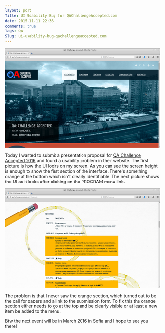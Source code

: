 ```yaml
---
layout: post
Title: UI Usability Bug for QAChallengeAccepted.com
date: 2015-11-11 22:36
comments: true
Tags: QA
Slug: ui-usability-bug-qachallengeaccepted.com
---
```


![Initial view](/images/qachallenge1.png "Initial view")

Today I wanted to submit a presentation proposal for
[QA Challenge Accepted 2016](http://qachallengeaccepted.com) and found a usability
problem in their website. The first picture is how the UI looks on my screen.
As you can see the screen height is enough to show the first section of the
interface. There's something orange at the bottom which isn't clearly identifiable.
The next picture shows the UI as it looks after clicking on the PROGRAM menu link.

![View after clicking the menu](/images/qachallenge2.png "View after clicking the menu")

The problem is that I never saw the orange section, which turned out to be
the call for papers and a link to the submission form. To fix this the orange
section either needs to go at the top and be clearly visible or at least a new
item be added to the menu.

Btw the next event will be in March 2016 in Sofia and I hope to see you there!
